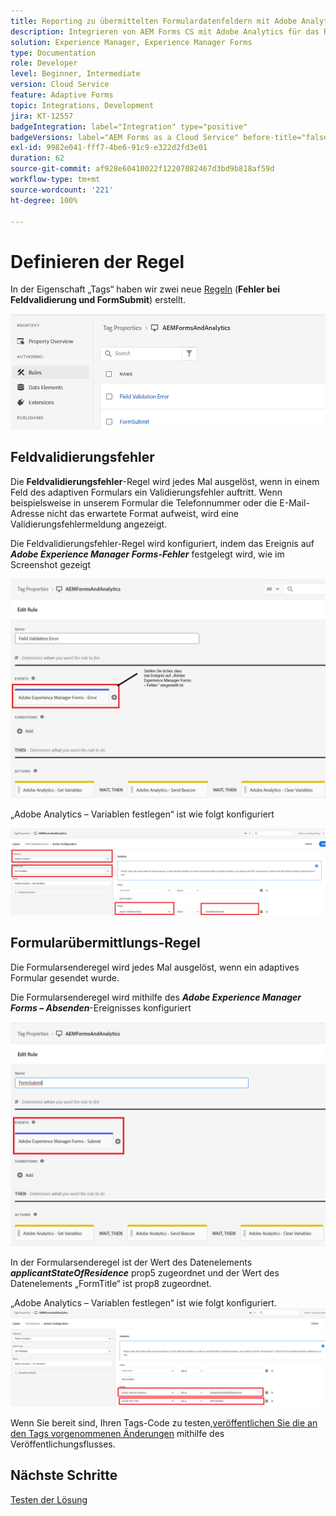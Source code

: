```yaml
---
title: Reporting zu übermittelten Formulardatenfeldern mit Adobe Analytics
description: Integrieren von AEM Forms CS mit Adobe Analytics für das Reporting zu Formulardatenfeldern
solution: Experience Manager, Experience Manager Forms
type: Documentation
role: Developer
level: Beginner, Intermediate
version: Cloud Service
feature: Adaptive Forms
topic: Integrations, Development
jira: KT-12557
badgeIntegration: label="Integration" type="positive"
badgeVersions: label="AEM Forms as a Cloud Service" before-title="false"
exl-id: 9982e041-fff7-4be6-91c9-e322d2fd3e01
duration: 62
source-git-commit: af928e60410022f12207082467d3bd9b818af59d
workflow-type: tm+mt
source-wordcount: '221'
ht-degree: 100%

---
```


# Definieren der Regel

In der Eigenschaft „Tags“ haben wir zwei neue [Regeln](https://experienceleague.adobe.com/docs/platform-learn/implement-in-websites/configure-tags/add-data-elements-rules.html?lang=de) (**Fehler bei Feldvalidierung und FormSubmit**) erstellt.

![adaptive-form](assets/rules.png)


## Feldvalidierungsfehler

Die **Feldvalidierungsfehler**-Regel wird jedes Mal ausgelöst, wenn in einem Feld des adaptiven Formulars ein Validierungsfehler auftritt. Wenn beispielsweise in unserem Formular die Telefonnummer oder die E-Mail-Adresse nicht das erwartete Format aufweist, wird eine Validierungsfehlermeldung angezeigt.

Die Feldvalidierungsfehler-Regel wird konfiguriert, indem das Ereignis auf _**Adobe Experience Manager Forms-Fehler**_ festgelegt wird, wie im Screenshot gezeigt



![applicant-state-residence](assets/field_validation_error_rule.png)

„Adobe Analytics – Variablen festlegen“ ist wie folgt konfiguriert

![Aktion festlegen](assets/field_validation_action_rule.png)

## Formularübermittlungs-Regel

Die Formularsenderegel wird jedes Mal ausgelöst, wenn ein adaptives Formular gesendet wurde.

Die Formularsenderegel wird mithilfe des _**Adobe Experience Manager Forms – Absenden**_-Ereignisses konfiguriert

![form-submit-rule](assets/form-submit-rule.png)

In der Formularsenderegel ist der Wert des Datenelements _**applicantStateOfResidence**_ prop5 zugeordnet und der Wert des Datenelements „FormTitle“ ist prop8 zugeordnet.

„Adobe Analytics – Variablen festlegen“ ist wie folgt konfiguriert.
![form-submit-rule-set-variables](assets/form-submit-set-variable.png)

Wenn Sie bereit sind, Ihren Tags-Code zu testen,[veröffentlichen Sie die an den Tags vorgenommenen Änderungen](https://experienceleague.adobe.com/docs/experience-platform/tags/publish/publishing-flow.html?lang=de) mithilfe des Veröffentlichungsflusses.

## Nächste Schritte

[Testen der Lösung](./test.md)